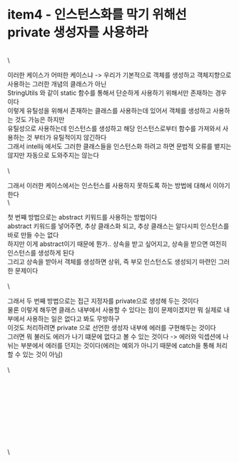 # item4 - 인스턴스화를 막기 위해선 private 생성자를 사용하라

\
\


이러한 케이스가 어떠한 케이스냐 -> 우리가 기본적으로 객체를 생성하고 객체지향으로 사용하는 그러한 개념의 클래스가 아닌\
StringUtils 와 같이 static 함수를 통해서 단순하게 사용하기 위해서만 존재하는 경우이다\
이렇게 유틸성을 위해서 존재하는 클래스를 사용하는데 있어서 객체를 생성하고 사용하는 것도 가능은 하지만\
유틸성으로 사용하는데 인스턴스를 생성하고 해당 인스턴스로부터 함수를 가져와서 사용하는 것 부터가 유틸적이지 않긴하다\
그래서 intellij 에서도 그러한 클래스들을 인스턴스화 하려고 하면 문법적 오류를 뱉지는 않지만 자동으로 도와주지는 않는다\
\
\


그래서 이러한 케이스에서는 인스턴스를 사용하지 못하도록 하는 방법에 대해서 이야기한다\
\


첫 번쨰 방법으로는 abstract 키워드를 사용하는 방법이다\
abstract 키워드를 넣어주면, 추상 클래스화 되고, 추상 클래스는 알다시피 인스턴스를 바로 만들 수는 없다\
하지만 이게 abstract이기 때문에 뭔가.. 상속을 받고 싶어지고, 상속을 받으면 여전히 인스턴스를 생성하게 된다\
그리고 상속을 받아서 객체를 생성하면 상위, 즉 부모 인스턴스도 생성되기 마련인 그러한 문제이다\
\
\


그래서 두 번째 방법으로는 접근 지정자를 private으로 생성해 두는 것이다\
물론 이렇게 해두면 클래스 내부에서 사용할 수 있다는 점이 문제이겠지만 뭐 실제로 내부에서 사용하는 일은 없다고 봐도 무방하구\
이것도 처리하려면 private 으로 선언한 생성자 내부에 에러를 구현해두는 것이다\
그러면 뭐 불러도 에러가 나기 떄문에 없다고 볼 수 있는 것이다 -> 에러와 익셉션에 나뉘는 부분에서 에러를 던지는 것이다(에러는 예외가 아니기 때문에 catch을 통해 처리할 수 있는 것이 아님)\
\
\


\
\
\
\
\
\
\
\
\
\
